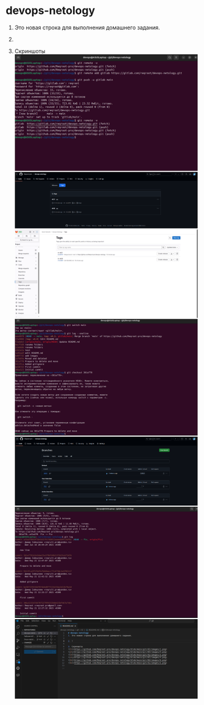# devops-netology

1. Это новая строка для выполнения домашнего задания.

2. 

3. Скриншоты
![1](https://github.com/Reqroot-pro/devops-netology/blob/main/git/02/images/1.png)
![2](https://github.com/Reqroot-pro/devops-netology/blob/main/git/02/images/2.png)
![3](https://github.com/Reqroot-pro/devops-netology/blob/main/git/02/images/3.png)
![4](https://github.com/Reqroot-pro/devops-netology/blob/main/git/02/images/4.png)
![5](https://github.com/Reqroot-pro/devops-netology/blob/main/git/02/images/5.png)
![6](https://github.com/Reqroot-pro/devops-netology/blob/main/git/02/images/6.png)
![7](https://github.com/Reqroot-pro/devops-netology/blob/main/git/02/images/7.png)

